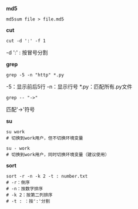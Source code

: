 
**md5**
```
md5sum file > file.md5
```

**cut**
```
cut -d ':' -f 1
```
-d ':' : 按冒号分割


**grep**
```
grep -5 -n "http" *.py
```
-5：显示前后5行
-n：显示行号
*.py：匹配所有.py文件

```
grep -- "->"
```
匹配'->'符号

**su**
```
su work
# 切换到work用户，但不切换环境变量

su - work
# 切换到work用户，同时切换环境变量（建议使用）
```

**sort**
```
sort -r -n -k 2 -t : number.txt
# -r：倒序
# -n：按数字排序
# -k 2：按第二列排序
# -t : ：按':'分割
```
